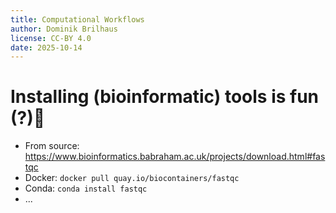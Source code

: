 ```yaml
---
title: Computational Workflows
author: Dominik Brilhaus
license: CC-BY 4.0
date: 2025-10-14
---
```


# Installing (bioinformatic) tools is fun (?)🎢

- From source: https://www.bioinformatics.babraham.ac.uk/projects/download.html#fastqc
- Docker: `docker pull quay.io/biocontainers/fastqc`
- Conda: `conda install fastqc`
- ...

